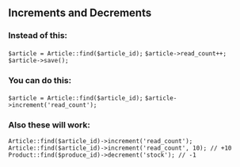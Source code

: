 ## Increments and Decrements

### Instead of this:

`$article = Article::find($article_id);`
`$article->read_count++;`
`$article->save();`

### You can do this:

`$article = Article::find($article_id);`
`$article->increment('read_count');`

### Also these will work:
`Article::find($article_id)->increment('read_count');`
`Article::find($article_id)->increment('read_count', 10); // +10`
`Product::find($produce_id)->decrement('stock'); // -1`


